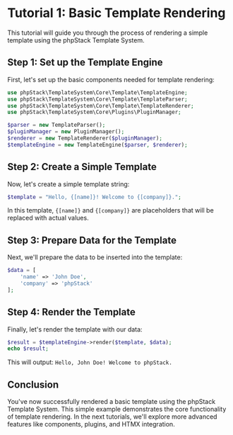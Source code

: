 # Tutorial 1: Basic Template Rendering

This tutorial will guide you through the process of rendering a simple template using the phpStack Template System.

## Step 1: Set up the Template Engine

First, let's set up the basic components needed for template rendering:

```php
use phpStack\TemplateSystem\Core\Template\TemplateEngine;
use phpStack\TemplateSystem\Core\Template\TemplateParser;
use phpStack\TemplateSystem\Core\Template\TemplateRenderer;
use phpStack\TemplateSystem\Core\Plugins\PluginManager;

$parser = new TemplateParser();
$pluginManager = new PluginManager();
$renderer = new TemplateRenderer($pluginManager);
$templateEngine = new TemplateEngine($parser, $renderer);
```

## Step 2: Create a Simple Template

Now, let's create a simple template string:

```php
$template = "Hello, {[name]}! Welcome to {[company]}.";
```

In this template, `{[name]}` and `{[company]}` are placeholders that will be replaced with actual values.

## Step 3: Prepare Data for the Template

Next, we'll prepare the data to be inserted into the template:

```php
$data = [
    'name' => 'John Doe',
    'company' => 'phpStack'
];
```

## Step 4: Render the Template

Finally, let's render the template with our data:

```php
$result = $templateEngine->render($template, $data);
echo $result;
```

This will output: `Hello, John Doe! Welcome to phpStack.`

## Conclusion

You've now successfully rendered a basic template using the phpStack Template System. This simple example demonstrates the core functionality of template rendering. In the next tutorials, we'll explore more advanced features like components, plugins, and HTMX integration.

